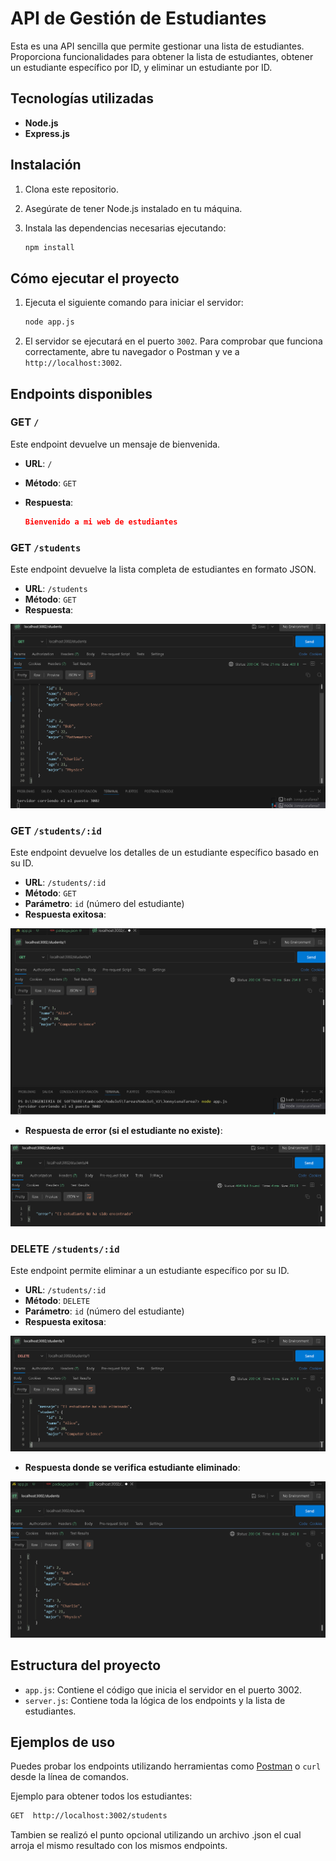 # API de Gestión de Estudiantes

Esta es una API sencilla que permite gestionar una lista de estudiantes. Proporciona funcionalidades para obtener la lista de estudiantes, obtener un estudiante específico por ID, y eliminar un estudiante por ID.

## Tecnologías utilizadas

- **Node.js**
- **Express.js**

## Instalación

1. Clona este repositorio.
2. Asegúrate de tener Node.js instalado en tu máquina.
3. Instala las dependencias necesarias ejecutando:

    ```bash
    npm install
    ```

## Cómo ejecutar el proyecto

1. Ejecuta el siguiente comando para iniciar el servidor:

    ```bash
    node app.js
    ```

2. El servidor se ejecutará en el puerto `3002`. Para comprobar que funciona correctamente, abre tu navegador o Postman y ve a `http://localhost:3002`.

## Endpoints disponibles

### GET `/`

Este endpoint devuelve un mensaje de bienvenida.

- **URL**: `/`
- **Método**: `GET`
- **Respuesta**: 

    ```json
    Bienvenido a mi web de estudiantes
    ```

### GET `/students`

Este endpoint devuelve la lista completa de estudiantes en formato JSON.

- **URL**: `/students`
- **Método**: `GET`
- **Respuesta**:

![Prueba de Students](./images/expressStudents.png)

### GET `/students/:id`

Este endpoint devuelve los detalles de un estudiante específico basado en su ID.

- **URL**: `/students/:id`
- **Método**: `GET`
- **Parámetro**: `id` (número del estudiante)
- **Respuesta exitosa**: 

![Prueba Exitosa](./images/expressStudent1.png)


- **Respuesta de error (si el estudiante no existe)**:

![Prueba con error](./images/expressError.png)

### DELETE `/students/:id`

Este endpoint permite eliminar a un estudiante específico por su ID.

- **URL**: `/students/:id`
- **Método**: `DELETE`
- **Parámetro**: `id` (número del estudiante)
- **Respuesta exitosa**:

![Prueba Exitosa delete](./images/deleteStudent1.png)

- **Respuesta donde se verifica estudiante eliminado**:

![Prueba comprobar delete](./images/VerificaStudent1Eliminado.png)

## Estructura del proyecto

- `app.js`: Contiene el código que inicia el servidor en el puerto 3002.
- `server.js`: Contiene toda la lógica de los endpoints y la lista de estudiantes.

## Ejemplos de uso

Puedes probar los endpoints utilizando herramientas como [Postman](https://www.postman.com/) o `curl` desde la línea de comandos.

Ejemplo para obtener todos los estudiantes:

```bash
GET  http://localhost:3002/students
```

Tambien se realizó el punto opcional utilizando un archivo .json el cual arroja el mismo resultado con los mismos endpoints.



